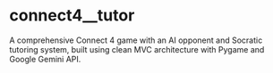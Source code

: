 # connect4__tutor
 A comprehensive Connect 4 game with an AI opponent and Socratic tutoring system, built using clean MVC architecture with Pygame and Google Gemini API.
